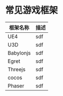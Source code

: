 # 常见游戏框架

| 框架名称  | 描述 |
| --------- | ---- |
| UE4       | sdf  |
| U3D       | sdf  |
| Babylonjs | sdf  |
| Egret     | sdf  |
| Threejs   | sdf  |
| cocos     | sdf  |
| Phaser    | sdf  |
